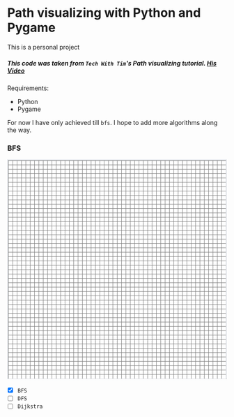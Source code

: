 # Path visualizing with Python and Pygame

This is a personal project

##### This code was taken from `Tech With Tim`'s Path visualizing tutorial. [His Video](https://www.youtube.com/watch?v=JtiK0DOeI4A)

Requirements:

+ Python
+ Pygame

For now I have only achieved till `bfs`. I hope to add more algorithms along the way.

### BFS

![](gifs/bfs_gif.gif)

* [X] `BFS`
* [ ] `DFS`
* [ ] `Dijkstra`
